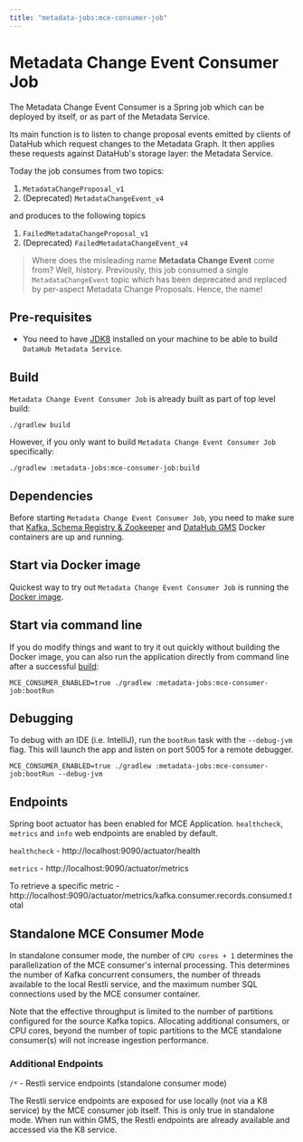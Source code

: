 ```yaml
---
title: "metadata-jobs:mce-consumer-job"
---
```


# Metadata Change Event Consumer Job

The Metadata Change Event Consumer is a Spring job which can be deployed by itself, or as part of the Metadata Service.

Its main function is to listen to change proposal events emitted by clients of DataHub which request changes to the Metadata Graph. It then applies
these requests against DataHub's storage layer: the Metadata Service.

Today the job consumes from two topics:

1. `MetadataChangeProposal_v1`
2. (Deprecated) `MetadataChangeEvent_v4`

and produces to the following topics

1. `FailedMetadataChangeProposal_v1`
2. (Deprecated) `FailedMetadataChangeEvent_v4`

> Where does the misleading name **Metadata Change Event** come from? Well, history. Previously, this job consumed
> a single `MetadataChangeEvent` topic which has been deprecated and replaced by per-aspect Metadata Change Proposals. Hence, the name!

## Pre-requisites
* You need to have [JDK8](https://www.oracle.com/java/technologies/jdk8-downloads.html) installed on your machine to be
able to build `DataHub Metadata Service`.

## Build
`Metadata Change Event Consumer Job` is already built as part of top level build:

```
./gradlew build
```

However, if you only want to build `Metadata Change Event Consumer Job` specifically:
```
./gradlew :metadata-jobs:mce-consumer-job:build
```

## Dependencies
Before starting `Metadata Change Event Consumer Job`, you need to make sure that [Kafka, Schema Registry & Zookeeper](../../docker/kafka-setup)
and [DataHub GMS](../../docker/datahub-gms) Docker containers are up and running.

## Start via Docker image
Quickest way to try out `Metadata Change Event Consumer Job` is running the [Docker image](../../docker/datahub-mce-consumer).

## Start via command line
If you do modify things and want to try it out quickly without building the Docker image, you can also run
the application directly from command line after a successful [build](#build):
```
MCE_CONSUMER_ENABLED=true ./gradlew :metadata-jobs:mce-consumer-job:bootRun
```

## Debugging

To debug with an IDE (i.e. IntelliJ), run the `bootRun` task with the `--debug-jvm` flag. This will launch the app and
listen on port 5005 for a remote debugger.

```
MCE_CONSUMER_ENABLED=true ./gradlew :metadata-jobs:mce-consumer-job:bootRun --debug-jvm
```

## Endpoints
Spring boot actuator has been enabled for MCE Application.
`healthcheck`, `metrics` and `info` web endpoints are enabled by default.

`healthcheck` - http://localhost:9090/actuator/health

`metrics` - http://localhost:9090/actuator/metrics

To retrieve a specific metric - http://localhost:9090/actuator/metrics/kafka.consumer.records.consumed.total

## Standalone MCE Consumer Mode

In standalone consumer mode, the number of `CPU cores + 1` determines the parallelization of the MCE consumer's internal
processing. This determines the number of Kafka concurrent consumers, the number of threads available to the local
Restli service, and the maximum number SQL connections used by the MCE consumer container.

Note that the effective throughput is limited to the number of partitions configured for the source Kafka topics.
Allocating additional consumers, or CPU cores, beyond the number of topic partitions to the MCE standalone consumer(s)
will not increase ingestion performance.

### Additional Endpoints

`/*` - Restli service endpoints (standalone consumer mode)

The Restli service endpoints are exposed for use locally (not via a K8 service) by the MCE consumer job itself. This is
only true in standalone mode. When run within GMS, the Restli endpoints are already available and accessed via the K8
service.

